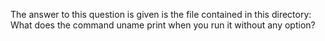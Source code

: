 The answer to this question is given is the file contained in this directory:
What does the command uname print when you run it without any option?
